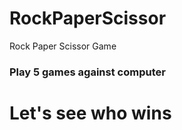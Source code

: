 # RockPaperScissor
Rock Paper Scissor Game
<h3>Play 5 games against computer<h3>
<h1>Let's see who wins</h1>